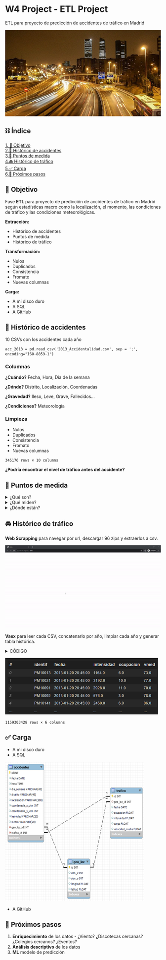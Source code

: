 # W4 Project - ETL Project
ETL para proyecto de predicción de accidentes de tráfico en Madrid

![portada](https://github.com/Calbacho/ETL-Project/blob/main/img/trafico.jpg)

## ⛓️ Índice
[1. 🔎 Objetivo](#objetivo)\
[2.🚨 Histórico de accidentes](#accidentes)\
[3.🚦 Puntos de medida](#puntos)\
[4.🚘 Histórico de tráfico](#trafico)\
[5.✅ Carga](#carga)\
[6.🔲 Próximos pasos](#carga)

<a name="objetivo"/>

## 🔎 Objetivo

Fase **ETL** para proyecto de predicción de accidentes de tráfico en Madrid según estadísticas macro como la localización, el momento, las condiciones de tráfico y las condiciones meteorológicas.

**Extracción:**
- Histórico de accidentes
- Puntos de medida
- Histórico de tráfico

**Transformación:**
- Nulos
- Duplicados
- Consistencia
- Fromato
- Nuevas columnas

**Carga:**
- A mi disco duro
- A SQL
- A GitHub

<a name="accidentes"/>

## 🚨 Histórico de accidentes

10 CSVs con los accidentes cada año
```
acc_2013 = pd.read_csv('2013_Accidentalidad.csv', sep = ';', encoding="ISO-8859-1")
```

### Columnas

**¿Cuándo?** Fecha, Hora, Día de la semana

**¿Dónde?** Distrito, Localización, Coordenadas

**¿Gravedad?** Ileso, Leve, Grave, Fallecidos...

**¿Condiciones?** Meteorología

### Limpieza

- Nulos
- Duplicados
- Consistencia
- Fromato
- Nuevas columnas


```
345176 rows × 10 columns
```


**¿Podría encontrar el nivel de tráfico antes del accidente?**

<a name="puntos"/>

## 🚦 Puntos de medida

<details>
<summary>¿Qué son?</summary>
<br>

Estos sistemas de detección son, en su mayoría, lazos electromagnéticos que se colocan
debajo del pavimento y detectan la masa metálica de los vehículos que pasan sobre ellos,
siendo sistemas de gran calidad y precisión.
  
![lazo](https://github.com/Calbacho/ETL-Project/blob/main/img/lazo.jpg)

</details>

<details>
<summary>¿Qué miden?</summary>
<br>

**1. Intensidad:** Nº de vehículos en los últimos 15 minutos

**2. Ocupación:** Porcentage de vía ocupada por vehículos en los últimos 15 minutos
  
**3. Velocidad media** en los últimos 15 minutos

</details>

<details>
<summary>¿Dónde están?</summary>
<br>

![geo_ejem](https://github.com/Calbacho/ETL-Project/blob/main/img/geo_ejem.png)

```
geo_trackers = pd.read_csv('pmed_ubicacion_12-2022.csv', sep = ';', on_bad_lines='skip')
```

<img src="https://github.com/Calbacho/ETL-Project/blob/main/img/tabla_geos.png" width="300" height="300" />

</details>




<a name="trafico"/>

## 🚘 Histórico de tráfico

**Web Scrapping** para navegar por url, descargar 96 zips y extraerlos a csv.

![gif](https://github.com/Calbacho/ETL-Project/blob/main/img/ezgif.com-video-to-gif.gif)


**Vaex** para leer cada CSV, concatenarlo por año, limpiar cada año y generar tabla histórica.

<details>
<summary>CÓDIGO</summary>
<br>


#### Abrir página web
  
```
driver.get(url)

time.sleep(2)
```
  
#### Aceptar cookies
  
```
cookies = driver.find_element(By.XPATH, '//*[@id="iam-cookie-control-modal-action-primary"]')

try:
    cookies.click()
except:
    pass

time.sleep(2)
```
  
#### Ir a página con todos los zips

```
enlaces = driver.find_element(By.XPATH, '//*[@id="readspeaker"]/div[3]/div/div[1]/div/a')

try:
    enlaces.click()
except:
    pass

time.sleep(2)
```
 
#### Meter los enlaces a zips en una lista

```
links = driver.find_elements(By.XPATH, '//*[@id="readspeaker"]/div[3]/div/div[1]/ul/li/ul/li/ul/li/a')[:96]

urls  = []

for i in links:
    urls.append(i.get_attribute('href'))
```
  
#### Descargar y extraer

```
for i in urls:
    
    count += 1
    
    r = requests.get(i)
    z = zipfile.ZipFile(io.BytesIO(r.content))
    z.extractall('zips')
```

#### Convertir a formato Vaex

```
path = os.getcwd()

csv_files = glob.glob(os.path.join(path + '\\zips', "*.csv"))


for i in csv_files:

    df_temp = vaex.from_csv(i, sep = ';', convert = True, chunk_size = 5_000_000, on_bad_lines='skip', low_memory=False) 
```

#### Abrir por año y concatenar

```
df_2015 = vaex.open('C:\\Users\\calba\\OneDrive\\Desktop\\zips\\01-2015.csv.hdf5')

vaex_files = glob.glob(os.path.join(path + '\\zips', "*.hdf5"))

for i in vaex_files[0::8][1:-1]:
    df = vaex.open(i)
    
    df_2015 = df_2015.concat(df)
```

</details>


![trafic](https://github.com/Calbacho/ETL-Project/blob/main/img/trafic.png)



```
1159303428 rows × 6 columns
```

<a name="carga"/>

## ✅ Carga

- A mi disco duro
- A SQL
<img src="https://github.com/Calbacho/ETL-Project/blob/main/img/sql_acc.png" width="450" height="450" />

- A GitHub

<a name="pasos"/>

## 🔲 Próximos pasos

1. **Enriquecimiento** de los datos - ¿Viento? ¿Discotecas cercanas? ¿Colegios cercanos? ¿Eventos?
2. **Análisis descriptivo** de los datos
3. **ML** modelo de predicción


